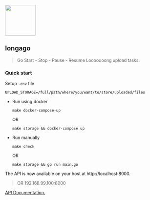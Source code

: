 
<img src="https://raw.githubusercontent.com/MariaLetta/free-gophers-pack/master/illustrations/svg/19.svg" height="100" />

## longago

> Go Start - Stop - Pause - Resume Looooooong upload tasks.

### Quick start

Setup ```.env``` file
```
UPLOAD_STORAGE=/full/path/where/you/want/to/store/uploaded/files
```

- Run using docker

    ```make docker-compose-up```

    OR

    ```make storage && docker-compose up```

- Run manually

    ```make check```

    OR

    ```make storage && go run main.go```

The API is now available on your host at http://localhost:8000.

> OR 192.168.99.100:8000

[API Documentation.](/docs/API.md)
